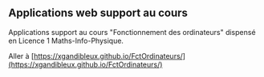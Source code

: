 ## Applications web support au cours
Applications support au cours "Fonctionnement des ordinateurs" dispensé en Licence 1 Maths-Info-Physique.

Aller à  [https://xgandibleux.github.io/FctOrdinateurs/](https://xgandibleux.github.io/FctOrdinateurs/)

